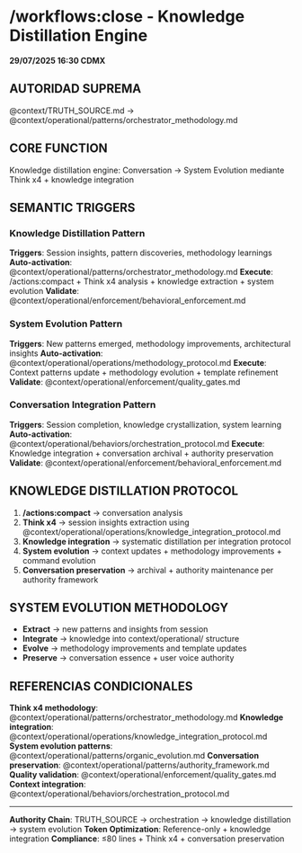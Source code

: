 # /workflows:close - Knowledge Distillation Engine

**29/07/2025 16:30 CDMX**

## AUTORIDAD SUPREMA
@context/TRUTH_SOURCE.md → @context/operational/patterns/orchestrator_methodology.md

## CORE FUNCTION
Knowledge distillation engine: Conversation → System Evolution mediante Think x4 + knowledge integration

## SEMANTIC TRIGGERS

### Knowledge Distillation Pattern
**Triggers**: Session insights, pattern discoveries, methodology learnings
**Auto-activation**: @context/operational/patterns/orchestrator_methodology.md
**Execute**: /actions:compact + Think x4 analysis + knowledge extraction + system evolution
**Validate**: @context/operational/enforcement/behavioral_enforcement.md

### System Evolution Pattern
**Triggers**: New patterns emerged, methodology improvements, architectural insights
**Auto-activation**: @context/operational/operations/methodology_protocol.md
**Execute**: Context patterns update + methodology evolution + template refinement
**Validate**: @context/operational/enforcement/quality_gates.md

### Conversation Integration Pattern
**Triggers**: Session completion, knowledge crystallization, system learning
**Auto-activation**: @context/operational/behaviors/orchestration_protocol.md
**Execute**: Knowledge integration + conversation archival + authority preservation
**Validate**: @context/operational/enforcement/behavioral_enforcement.md

## KNOWLEDGE DISTILLATION PROTOCOL
1. **/actions:compact** → conversation analysis
2. **Think x4** → session insights extraction using @context/operational/operations/knowledge_integration_protocol.md
3. **Knowledge integration** → systematic distillation per integration protocol
4. **System evolution** → context updates + methodology improvements + command evolution
5. **Conversation preservation** → archival + authority maintenance per authority framework

## SYSTEM EVOLUTION METHODOLOGY
- **Extract** → new patterns and insights from session
- **Integrate** → knowledge into context/operational/ structure
- **Evolve** → methodology improvements and template updates
- **Preserve** → conversation essence + user voice authority

## REFERENCIAS CONDICIONALES
**Think x4 methodology**: @context/operational/patterns/orchestrator_methodology.md
**Knowledge integration**: @context/operational/operations/knowledge_integration_protocol.md
**System evolution patterns**: @context/operational/patterns/organic_evolution.md
**Conversation preservation**: @context/operational/patterns/authority_framework.md
**Quality validation**: @context/operational/enforcement/quality_gates.md
**Context integration**: @context/operational/behaviors/orchestration_protocol.md

---
**Authority Chain**: TRUTH_SOURCE → orchestration → knowledge distillation → system evolution
**Token Optimization**: Reference-only + knowledge integration
**Compliance**: ≤80 lines + Think x4 + conversation preservation